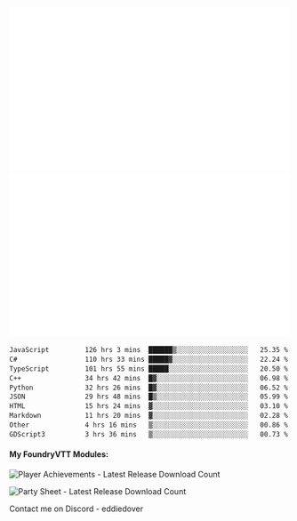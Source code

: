 
![](https://raw.githubusercontent.com/eddiedover/ghstats/master/generated/overview.svg)
![](https://raw.githubusercontent.com/eddiedover/ghstats/master/generated/languages.svg)

<!--START_SECTION:waka-->

```txt
JavaScript         126 hrs 3 mins  ██████▒░░░░░░░░░░░░░░░░░░   25.35 %
C#                 110 hrs 33 mins █████▓░░░░░░░░░░░░░░░░░░░   22.24 %
TypeScript         101 hrs 55 mins █████░░░░░░░░░░░░░░░░░░░░   20.50 %
C++                34 hrs 42 mins  █▓░░░░░░░░░░░░░░░░░░░░░░░   06.98 %
Python             32 hrs 26 mins  █▓░░░░░░░░░░░░░░░░░░░░░░░   06.52 %
JSON               29 hrs 48 mins  █▒░░░░░░░░░░░░░░░░░░░░░░░   05.99 %
HTML               15 hrs 24 mins  ▓░░░░░░░░░░░░░░░░░░░░░░░░   03.10 %
Markdown           11 hrs 20 mins  ▓░░░░░░░░░░░░░░░░░░░░░░░░   02.28 %
Other              4 hrs 16 mins   ▒░░░░░░░░░░░░░░░░░░░░░░░░   00.86 %
GDScript3          3 hrs 36 mins   ▒░░░░░░░░░░░░░░░░░░░░░░░░   00.73 %
```

<!--END_SECTION:waka-->

#### My FoundryVTT Modules:

  ![Player Achievements - Latest Release Download Count](https://img.shields.io/badge/dynamic/json?label=Player%20Achievements%20-%20Downloads@latest&query=assets%5B1%5D.download_count&url=https%3A%2F%2Fapi.github.com%2Frepos%2FEddieDover%2Ffvtt-player-achievements%2Freleases%2Flatest)

  ![Party Sheet - Latest Release Download Count](https://img.shields.io/badge/dynamic/json?label=Party%20Sheet%20-%20Downloads@latest&query=assets%5B1%5D.download_count&url=https%3A%2F%2Fapi.github.com%2Frepos%2FEddieDover%2Ffvtt-party-sheet%2Freleases%2Flatest)

<a rel="me" href="https://techhub.social/@EddieDover"></a>

Contact me on Discord - eddiedover
